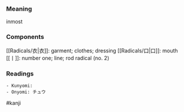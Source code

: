 ### Meaning

inmost

### Components

[[Radicals/衣|衣]]: garment; clothes; dressing [[Radicals/口|口]]: mouth [[丨]]: number one; line; rod radical (no. 2)

### Readings

```
- Kunyomi: 
- Onyomi: チュウ
```

#kanji